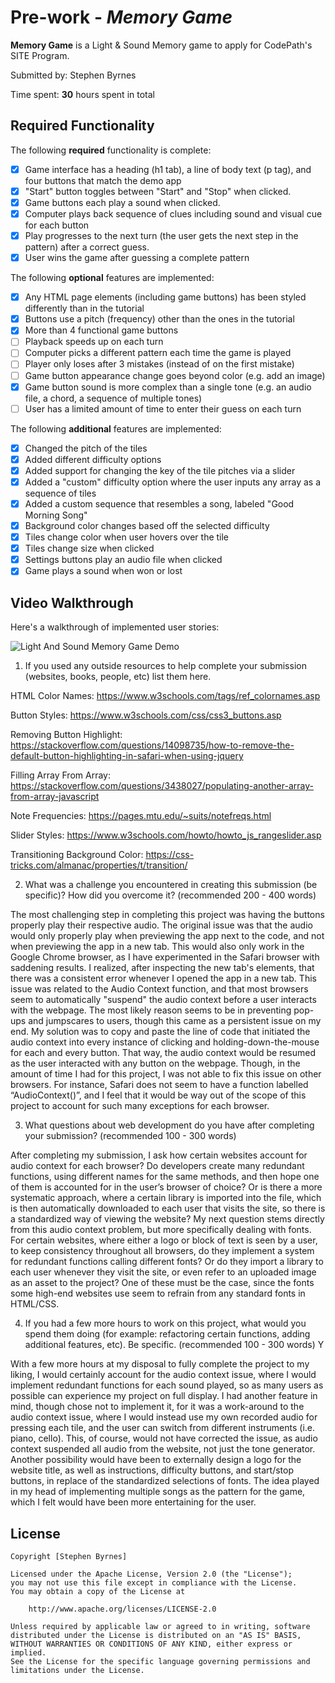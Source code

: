 # Pre-work - *Memory Game*

**Memory Game** is a Light & Sound Memory game to apply for CodePath's SITE Program. 

Submitted by: Stephen Byrnes

Time spent: **30** hours spent in total

## Required Functionality

The following **required** functionality is complete:

* [x] Game interface has a heading (h1 tab), a line of body text (p tag), and four buttons that match the demo app
* [x] "Start" button toggles between "Start" and "Stop" when clicked. 
* [x] Game buttons each play a sound when clicked. 
* [x] Computer plays back sequence of clues including sound and visual cue for each button
* [x] Play progresses to the next turn (the user gets the next step in the pattern) after a correct guess. 
* [x] User wins the game after guessing a complete pattern

The following **optional** features are implemented:

* [x] Any HTML page elements (including game buttons) has been styled differently than in the tutorial
* [x] Buttons use a pitch (frequency) other than the ones in the tutorial
* [x] More than 4 functional game buttons
* [ ] Playback speeds up on each turn
* [ ] Computer picks a different pattern each time the game is played
* [ ] Player only loses after 3 mistakes (instead of on the first mistake)
* [ ] Game button appearance change goes beyond color (e.g. add an image)
* [x] Game button sound is more complex than a single tone (e.g. an audio file, a chord, a sequence of multiple tones)
* [ ] User has a limited amount of time to enter their guess on each turn

The following **additional** features are implemented:

- [x] Changed the pitch of the tiles
- [x] Added different difficulty options
- [x] Added support for changing the key of the tile pitches via a slider
- [x] Added a "custom" difficulty option where the user inputs any array as a sequence of tiles
- [x] Added a custom sequence that resembles a song, labeled "Good Morning Song"
- [x] Background color changes based off the selected difficulty
- [x] Tiles change color when user hovers over the tile
- [x] Tiles change size when clicked
- [x] Settings buttons play an audio file when clicked
- [x] Game plays a sound when won or lost

## Video Walkthrough

Here's a walkthrough of implemented user stories:

<img src='https://i.imgur.com/cawQzlQ.gif' title='Light And Sound Memory Game Demo
' width='' alt='Light And Sound Memory Game Demo' />

1. If you used any outside resources to help complete your submission (websites, books, people, etc) list them here. 

HTML Color Names: https://www.w3schools.com/tags/ref_colornames.asp

Button Styles: https://www.w3schools.com/css/css3_buttons.asp

Removing Button Highlight: https://stackoverflow.com/questions/14098735/how-to-remove-the-default-button-highlighting-in-safari-when-using-jquery

Filling Array From Array: https://stackoverflow.com/questions/3438027/populating-another-array-from-array-javascript

Note Frequencies: https://pages.mtu.edu/~suits/notefreqs.html

Slider Styles: https://www.w3schools.com/howto/howto_js_rangeslider.asp

Transitioning Background Color: https://css-tricks.com/almanac/properties/t/transition/

2. What was a challenge you encountered in creating this submission (be specific)? How did you overcome it? (recommended 200 - 400 words) 

The most challenging step in completing this project was having the buttons properly play their respective audio. The original issue was that the audio would only properly play when previewing the app next to the code, and not when previewing the app in a new tab. This would also only work in the Google Chrome browser, as I have experimented in the Safari browser with saddening results. I realized, after inspecting the new tab's elements, that there was a consistent error whenever I opened the app in a new tab. This issue was related to the Audio Context function, and that most browsers seem to automatically "suspend" the audio context before a user interacts with the webpage. The most likely reason seems to be in preventing pop-ups and jumpscares to users, though this came as a persistent issue on my end. My solution was to copy and paste the line of code that initiated the audio context into every instance of clicking and holding-down-the-mouse for each and every button. That way, the audio context would be resumed as the user interacted with any button on the webpage. Though, in the amount of time I had for this project, I was not able to fix this issue on other browsers. For instance, Safari does not seem to have a function labelled “AudioContext()”, and I feel that it would be way out of the scope of this project to account for such many exceptions for each browser.


3. What questions about web development do you have after completing your submission? (recommended 100 - 300 words)

After completing my submission, I ask how certain websites account for audio context for each browser? Do developers create many redundant functions, using different names for the same methods, and then hope one of them is accounted for in the user’s browser of choice? Or is there a more systematic approach, where a certain library is imported into the file, which is then automatically downloaded to each user that visits the site, so there is a standardized way of viewing the website? My next question stems directly from this audio context problem, but more specifically dealing with fonts. For certain websites, where either a logo or block of text is seen by a user, to keep consistency throughout all browsers, do they implement a system for redundant functions calling different fonts? Or do they import a library to each user whenever they visit the site, or even refer to an uploaded image as an asset to the project? One of these must be the case, since the fonts some high-end websites use seem to refrain from any standard fonts in HTML/CSS. 

4. If you had a few more hours to work on this project, what would you spend them doing (for example: refactoring certain functions, adding additional features, etc). Be specific. (recommended 100 - 300 words) Y

With a few more hours at my disposal to fully complete the project to my liking, I would certainly account for the audio context issue, where I would implement redundant functions for each sound played, so as many users as possible can experience my project on full display. I had another feature in mind, though chose not to implement it, for it was a work-around to the audio context issue, where I would instead use my own recorded audio for pressing each tile, and the user can switch from different instruments (i.e. piano, cello). This, of course, would not have corrected the issue, as audio context suspended all audio from the website, not just the tone generator. Another possibility would have been to externally design a logo for the website title, as well as instructions, difficulty buttons, and start/stop buttons, in replace of the standardized selections of fonts. The idea played in my head of implementing multiple songs as the pattern for the game, which I felt would have been more entertaining for the user.

## License

    Copyright [Stephen Byrnes]

    Licensed under the Apache License, Version 2.0 (the "License");
    you may not use this file except in compliance with the License.
    You may obtain a copy of the License at

        http://www.apache.org/licenses/LICENSE-2.0

    Unless required by applicable law or agreed to in writing, software
    distributed under the License is distributed on an "AS IS" BASIS,
    WITHOUT WARRANTIES OR CONDITIONS OF ANY KIND, either express or implied.
    See the License for the specific language governing permissions and
    limitations under the License.